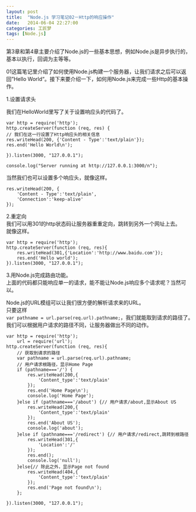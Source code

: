 ```yaml
---
layout: post
title:  "Node.js 学习笔记02－Http的响应操作"
date:   2014-06-04 22:27:00
categories: 工匠梦
tags: [Node.js]
---
```

第3章和第4章主要介绍了Node.js的一些基本思想，例如Node.js是异步执行的，基本以执行，回调为主等等。  

01这篇笔记里介绍了如何使用Node.js构建一个服务器，让我们请求之后可以返回”Hello World“。接下来要介绍一下，如何用Node.js来完成一些Http的基本操作。

1.设置请求头

我们在HelloWorld里写了关于设置响应头的代码了。  

	var http = require('http');  
	http.createServer(function (req, res) {
	// 我们在这一行设置了Http响应头的相关信息
	res.writeHead(200, {'Content - Type':'text/plain'});  
	res.end('Hello World\n');  

	}).listen(3000, "127.0.0.1");  

	console.log("Server running at http://127.0.0.1:3000/n"); 

当然我们也可以设置多个响应头，就像这样。

	res.writeHead(200, {
		'Content - Type':'text/plain',
		'Connection':'keep-alive'
	});  

2.重定向  
我们可以用301的http状态码让服务器重重定向，跳转到另外一个网址上去。  
就像这样。  

	var http = require('http');
	http.createServer(function (req, res){
		res.writeHead(301,{'Location':'http://www.baidu.com'});
		res.end('Hello world');
	}).listen(3000, "127.0.0.1");

3.用Node.js完成路由功能。  
上面的代码都只能响应单一的请求，能不能让Node.js响应多个请求呢？当然可以。  

Node.js的URL模组可以让我们很方便的解析请求来的URL。  
只要这样  
`var pathname = url.parse(req.url).pathname;`，我们就能取到请求的路径了。我们可以根据用户请求的路径不同，让服务器做出不同的动作。  


	var http = require('http');
		url = require('url');
	http.createServer(function (req, res){
		// 获取到请求的路径
		var pathname = url.parse(req.url).pathname;
		// 用户请求根路径，显示Home Page
		if (pathname==='/') {
			res.writeHead(200,{
				'Content_type':'text/plain'
			});
			res.end('Home Page\n');
			console.log('Home Page');
		}else if (pathname==='/about') {// 用户请求/about,显示About US
			res.writeHead(200,{
				'Content_type':'text/plain'
			});
			res.end('About US');
			console.log('about');
		}else if (pathname==='/redirect') {// 用户请求/redirect,跳转到根路径
			res.writeHead(301,{
				'Location':'/'
			});
			res.end();
			console.log('null');
		}else{// 除此之外，显示Page not found
			res.writeHead(404,{
				'Content_type':'text/plain'
			});
			res.end('Page not found\n');
		};
	
	}).listen(3000, "127.0.0.1");
